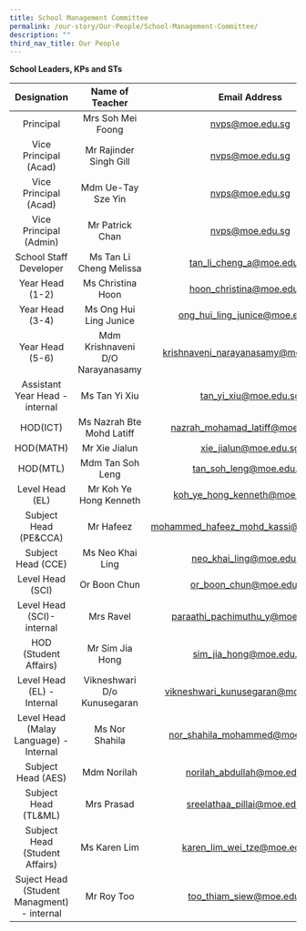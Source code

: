 ```yaml
---
title: School Management Committee
permalink: /our-story/Our-People/School-Management-Committee/
description: ""
third_nav_title: Our People
---
```

**School Leaders, KPs and STs**

| Designation | Name of Teacher | Email Address |
|:---:|:---:|:---:|
| Principal | Mrs Soh Mei Foong | nvps@moe.edu.sg |
| Vice Principal (Acad) | Mr Rajinder Singh Gill | nvps@moe.edu.sg |
| Vice Principal (Acad) | Mdm Ue-Tay Sze Yin | nvps@moe.edu.sg |
| Vice Principal (Admin) | Mr Patrick Chan | nvps@moe.edu.sg |
| School Staff Developer | Ms Tan Li Cheng Melissa | tan_li_cheng_a@moe.edu.sg |
| Year Head (1-2) | Ms Christina Hoon | hoon_christina@moe.edu.sg |
| Year Head (3-4) | Ms Ong Hui Ling Junice | ong_hui_ling_junice@moe.edu.sg 
| Year Head (5-6) | Mdm Krishnaveni D/O Narayanasamy | krishnaveni_narayanasamy@moe.edu.sg |
|Assistant Year Head - internal|Ms Tan Yi Xiu|tan_yi_xiu@moe.edu.sg
| HOD(ICT) | Ms Nazrah Bte Mohd Latiff | nazrah_mohamad_latiff@moe.edu.sg |
| HOD(MATH)  | Mr Xie Jialun | xie_jialun@moe.edu.sg |
| HOD(MTL) | Mdm Tan Soh Leng | tan_soh_leng@moe.edu.sg |
| Level Head (EL)  | Mr Koh Ye Hong Kenneth | koh_ye_hong_kenneth@moe.edu.sg |
| Subject Head (PE&CCA)  | Mr Hafeez  | mohammed_hafeez_mohd_kassi@moe.edu.sg |
| Subject Head (CCE)  | Ms Neo Khai Ling | neo_khai_ling@moe.edu.sg  |
| Level Head (SCI) | Or Boon Chun  | or_boon_chun@moe.edu.sg | 
| Level Head (SCI)-internal | Mrs Ravel| paraathi_pachimuthu_y@moe.edu.sg
| HOD (Student Affairs) | Mr Sim Jia Hong | sim_jia_hong@moe.edu.sg |
| Level Head (EL) - Internal | Vikneshwari D/o Kunusegaran | vikneshwari_kunusegaran@moe.edu.sg |
| Level Head (Malay Language) - Internal | Ms Nor Shahila | nor_shahila_mohammed@moe.edu.sg   |
 Subject Head (AES) | Mdm Norilah   | norilah_abdullah@moe.edu.sg  |
|  Subject Head (TL&ML)  | Mrs Prasad   | sreelathaa_pillai@moe.edu.sg  |
| Subject Head (Student Affairs)   | Ms Karen Lim  | karen_lim_wei_tze@moe.edu.sg |
|Suject Head (Student Managment) - internal | Mr Roy Too| too_thiam_siew@moe.edu.sg|